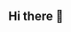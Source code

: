 ## Hi there 👋

<!--

**Read this my bro:**

A Org that does weird stuff, Public and other bullcrap we deal around here
🌈 My Bro, Get involved Right now by joining the discord
👩‍💻 Programers are board around here and upload weird stuff
-->
